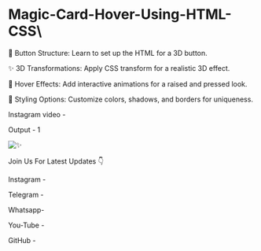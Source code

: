 # Magic-Card-Hover-Using-HTML-CSS\

🔧 Button Structure: Learn to set up the HTML for a 3D button.

✨ 3D Transformations: Apply CSS transform for a realistic 3D effect.

🎨 Hover Effects: Add interactive animations for a raised and pressed look.

🌈 Styling Options: Customize colors, shadows, and borders for uniqueness.

Instagram video - 



Output - 1

![✨]()

Join Us For Latest Updates 👇

Instagram - 

Telegram - 

Whatsapp- 

You-Tube - 

GitHub - 
